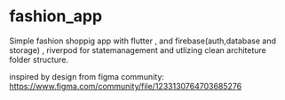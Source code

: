# fashion_app

Simple fashion shoppig app with flutter , and firebase(auth,database and storage) , riverpod for statemanagement and utlizing clean architeture folder structure.

inspired by design from figma community: https://www.figma.com/community/file/1233130764703685276

